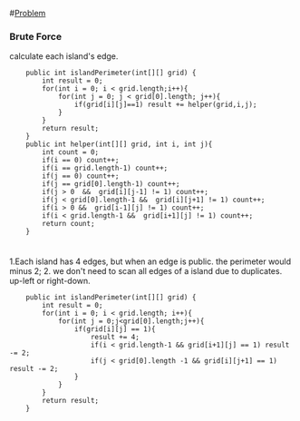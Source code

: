 #[Problem](https://leetcode.com/problems/island-perimeter/)

### Brute Force
  calculate each island's edge.
```
    public int islandPerimeter(int[][] grid) {
        int result = 0;
        for(int i = 0; i < grid.length;i++){
            for(int j = 0; j < grid[0].length; j++){
                if(grid[i][j]==1) result += helper(grid,i,j);
            }
        }
        return result;
    }
    public int helper(int[][] grid, int i, int j){
        int count = 0;
        if(i == 0) count++;
        if(i == grid.length-1) count++;
        if(j == 0) count++;
        if(j == grid[0].length-1) count++;
        if(j > 0  &&  grid[i][j-1] != 1) count++;
        if(j < grid[0].length-1 &&  grid[i][j+1] != 1) count++;
        if(i > 0 &&  grid[i-1][j] != 1) count++;
        if(i < grid.length-1 &&  grid[i+1][j] != 1) count++;
        return count;
    }
   
```
###
  1.Each island has 4 edges, but when an edge is public. the perimeter would minus 2;
  2. we don't need to scan all edges of a island due to duplicates. up-left or right-down.
```
    public int islandPerimeter(int[][] grid) {
        int result = 0;
        for(int i = 0; i < grid.length; i++){
            for(int j = 0;j<grid[0].length;j++){
                if(grid[i][j] == 1){
                    result += 4;
                    if(i < grid.length-1 && grid[i+1][j] == 1) result -= 2;
                    if(j < grid[0].length -1 && grid[i][j+1] == 1) result -= 2;
                }
            }
        }
        return result;
    }
```
